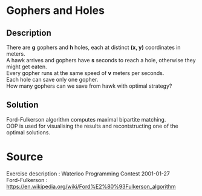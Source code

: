 # Gophers and Holes

## Description
There are **g** gophers and **h** holes, each at distinct **(x, y)** coordinates in meters.  
A hawk arrives and gophers have **s** seconds to reach a hole, otherwise they might get eaten.  
Every gopher runs at the same speed of **v** meters per seconds.  
Each hole can save only one gopher.  
How many gophers can we save from hawk with optimal strategy?

## Solution
Ford-Fulkerson algorithm computes maximal bipartite matching.  
OOP is used for visualising the results and recontstructing one of the optimal solutions.

# Source 
Exercise description : Waterloo Programming Contest 2001-01-27  
Ford-Fulkerson : https://en.wikipedia.org/wiki/Ford%E2%80%93Fulkerson_algorithm
